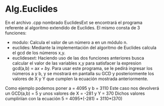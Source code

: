 # Alg.Euclides
En el archivo .cpp nombrado EuclidesExt se encontrará el programa referente al algoritmo extendido de Euclides. El mismo consta de 3 funciones:
- modulo: Calcula el valor de un número a en un módulo n.
- euclides: Mediante la implementación del algoritmo de Euclides calcula el gcd de los números x,y.
- euclidesext: Haciendo uso de las dos funciones anteriores busca calcular el valor de las variables x,y para satisfacer la expresion gcd(a,b) = a*x + b*y.
Para usar este programa, se le pedirá ingresar  los números a y b, y se mostrará en pantalla su GCD y posteriormente los valores de X y Y que cumplen la ecuación mostrada anteriormente.

Como ejemplo podemos poner a = 4095 y b = 3110
Este caso nos devolverá un GCD(a,b) = 5 y unos valores de X = -281 y Y = 370
Dichos valores cumpliriían con la ecuación 5 = 4095*(-281) + 3110*(370)
